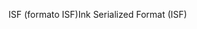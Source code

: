 <span data-ttu-id="562e5-101">ISF (formato ISF)</span><span class="sxs-lookup"><span data-stu-id="562e5-101">Ink Serialized Format (ISF)</span></span>